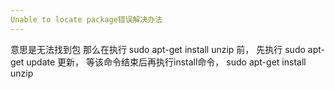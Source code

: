```yaml
---
Unable to locate package错误解决办法
---
```


意思是无法找到包
那么在执行 sudo apt-get install unzip 前，
先执行 sudo apt-get update 更新，
等该命令结束后再执行install命令，
sudo apt-get install unzip